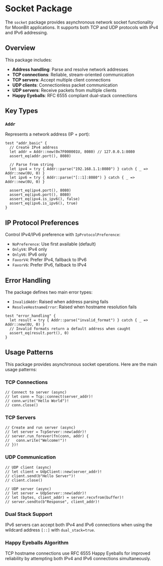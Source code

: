 # Socket Package

The `socket` package provides asynchronous network socket functionality for MoonBit applications. It supports both TCP and UDP protocols with IPv4 and IPv6 addressing.

## Overview

This package includes:

- **Address handling**: Parse and resolve network addresses
- **TCP connections**: Reliable, stream-oriented communication  
- **TCP servers**: Accept multiple client connections
- **UDP clients**: Connectionless packet communication
- **UDP servers**: Receive packets from multiple clients
- **Happy Eyeballs**: RFC 6555 compliant dual-stack connections

## Key Types

### `Addr`

Represents a network address (IP + port):

```moonbit
test "addr_basic" {
  // Create IPv4 address
  let addr = Addr::new(0x7F000001U, 8080) // 127.0.0.1:8080
  assert_eq(addr.port(), 8080)
  
  // Parse from string
  let ipv4 = try { Addr::parse("192.168.1.1:8080") } catch { _ => Addr::new(0U, 0) }
  let ipv6 = try { Addr::parse("[::1]:8080") } catch { _ => Addr::new(0U, 0) }
  
  assert_eq(ipv4.port(), 8080)
  assert_eq(ipv6.port(), 8080)
  assert_eq(ipv4.is_ipv6(), false)
  assert_eq(ipv6.is_ipv6(), true)
}
```

## IP Protocol Preferences

Control IPv4/IPv6 preference with `IpProtocolPreference`:

- `NoPreference`: Use first available (default)
- `OnlyV4`: IPv4 only
- `OnlyV6`: IPv6 only  
- `FavorV4`: Prefer IPv4, fallback to IPv6
- `FavorV6`: Prefer IPv6, fallback to IPv4

## Error Handling

The package defines two main error types:

- `InvalidAddr`: Raised when address parsing fails
- `ResolveHostnameError`: Raised when hostname resolution fails

```moonbit
test "error_handling" {
  let result = try { Addr::parse("invalid_format") } catch { _ => Addr::new(0U, 0) }
  // Invalid formats return a default address when caught
  assert_eq(result.port(), 0)
}
```

## Usage Patterns

This package provides asynchronous socket operations. Here are the main usage patterns:

### TCP Connections
```
// Connect to server (async)
// let conn = Tcp::connect(server_addr)!
// conn.write("Hello World")!
// conn.close()
```

### TCP Servers
```  
// Create and run server (async)
// let server = TcpServer::new(addr)!
// server.run_forever(fn(conn, addr) {
//   conn.write("Welcome!")!
// })!
```

### UDP Communication
```
// UDP client (async)
// let client = UdpClient::new(server_addr)!
// client.send(b"Hello Server")!
// client.close()

// UDP server (async) 
// let server = UdpServer::new(addr)!
// let (bytes, client_addr) = server.recvfrom(buffer)!
// server.sendto(b"Response", client_addr)!
```

### Dual Stack Support

IPv6 servers can accept both IPv4 and IPv6 connections when using the wildcard address `[::]` with `dual_stack=true`.

### Happy Eyeballs Algorithm

TCP hostname connections use RFC 6555 Happy Eyeballs for improved reliability by attempting both IPv4 and IPv6 connections simultaneously.
